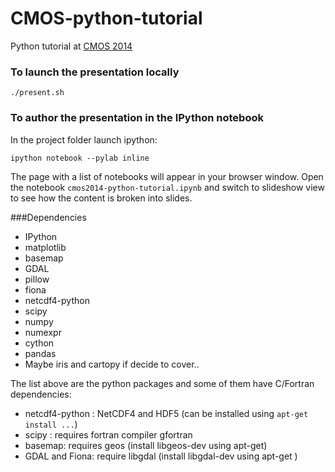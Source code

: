 CMOS-python-tutorial
====================

Python tutorial at [CMOS 2014](http://www.cmos.ca/congress2014/index.php/en/)


### To launch the presentation locally

    ./present.sh

### To author the presentation in the IPython notebook    

In the project folder launch ipython:

    ipython notebook --pylab inline
    
The page with a list of notebooks will appear in your browser window. Open the notebook `cmos2014-python-tutorial.ipynb` and switch to slideshow view to see how the content is broken into slides.


###Dependencies

* IPython
* matplotlib
* basemap
* GDAL
* pillow
* fiona
* netcdf4-python
* scipy
* numpy
* numexpr
* cython
* pandas
* Maybe iris and cartopy if decide to cover..


The list above are the python packages and some of them have C/Fortran dependencies:

* netcdf4-python : NetCDF4 and HDF5 (can be installed using `apt-get install ...`)
* scipy : requires fortran compiler gfortran 
* basemap: requires geos (install libgeos-dev using apt-get)
* GDAL and Fiona: require libgdal (install libgdal-dev using apt-get )

